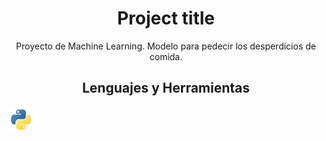 <h1 align="center">Project title</h1>

<p align="center">Proyecto de Machine Learning. Modelo para pedecir los desperdicios de comida.</p>

<h2 align="center">Lenguajes y Herramientas</h2>
<img src="https://github.com/devicons/devicon/blob/master/icons/python/python-original.svg" title="python" alt="python" width="40" height="40"/>&nbsp;
